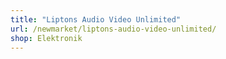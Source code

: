 ```yaml
---
title: "Liptons Audio Video Unlimited"
url: /newmarket/liptons-audio-video-unlimited/
shop: Elektronik
---
```

